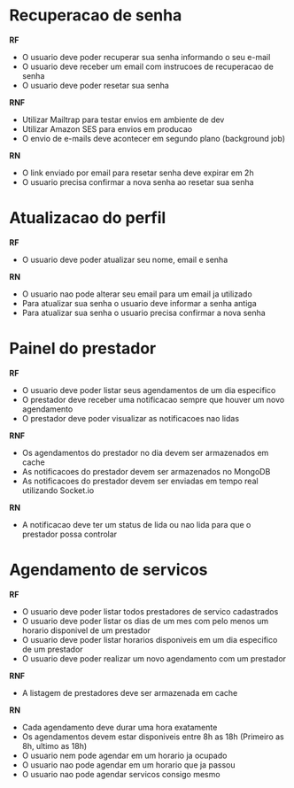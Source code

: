 # Recuperacao de senha

**RF**

- O usuario deve poder recuperar sua senha informando o seu e-mail
- O usuario deve receber um email com instrucoes de recuperacao de senha
- O usuario deve poder resetar sua senha

**RNF**

- Utilizar Mailtrap para testar envios em ambiente de dev
- Utilizar Amazon SES para envios em producao
- O envio de e-mails deve acontecer em segundo plano (background job)

**RN**

- O link enviado por email para resetar senha deve expirar em 2h
- O usuario precisa confirmar a nova senha ao resetar sua senha

# Atualizacao do perfil

**RF**

- O usuario deve poder atualizar seu nome, email e senha

**RN**

- O usuario nao pode alterar seu email para um email ja utilizado
- Para atualizar sua senha o usuario deve informar a senha antiga
- Para atualizar sua senha o usuario precisa confirmar a nova senha

# Painel do prestador

**RF**

- O usuario deve poder listar seus agendamentos de um dia especifico 
- O prestador deve receber uma notificacao sempre que houver um novo agendamento
- O prestador deve poder visualizar as notificacoes nao lidas

**RNF**

- Os agendamentos do prestador no dia devem ser armazenados em cache
- As notificacoes do prestador devem ser armazenados no MongoDB
- As notificacoes do prestador devem ser enviadas em tempo real utilizando Socket.io

**RN**

- A notificacao deve ter um status de lida ou nao lida para que o prestador possa controlar

# Agendamento de servicos

**RF**

- O usuario deve poder listar todos prestadores de servico cadastrados
- O usuario deve poder listar os dias de um mes com pelo menos um horario disponivel de um prestador
- O usuario deve poder listar horarios disponiveis em um dia especifico de um prestador
- O usuario deve poder realizar um novo agendamento com um prestador

**RNF**

- A listagem de prestadores deve ser armazenada em cache

**RN**

- Cada agendamento deve durar uma hora exatamente
- Os agendamentos devem estar disponiveis entre 8h as 18h (Primeiro as 8h, ultimo as 18h)
- O usuario nem pode agendar em um horario ja ocupado
- O usuario nao pode agendar em um horario que ja passou
- O usuario nao pode agendar servicos consigo mesmo